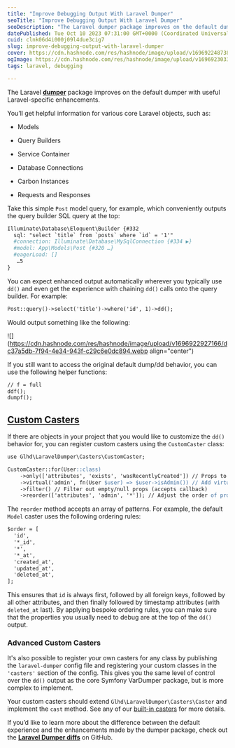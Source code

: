 ```yaml
---
title: "Improve Debugging Output With Laravel Dumper"
seoTitle: "Improve Debugging Output With Laravel Dumper"
seoDescription: "The Laravel dumper package improves on the default dumper with useful Laravel-specific enhancements."
datePublished: Tue Oct 10 2023 07:31:00 GMT+0000 (Coordinated Universal Time)
cuid: clnk06d4i000j09l4due3cig7
slug: improve-debugging-output-with-laravel-dumper
cover: https://cdn.hashnode.com/res/hashnode/image/upload/v1696922487382/38126a53-7d64-44a3-a552-e6a5852518bc.webp
ogImage: https://cdn.hashnode.com/res/hashnode/image/upload/v1696923033960/69032e87-1841-41df-b779-f15d40167281.webp
tags: laravel, debugging

---
```


The Laravel [**dumper**](https://github.com/glhd/laravel-dumper) package improves on the default dumper with useful Laravel-specific enhancements.

You’ll get helpful information for various core Laravel objects, such as:

* Models
    
* Query Builders
    
* Service Container
    
* Database Connections
    
* Carbon Instances
    
* Requests and Responses
    

Take this simple `Post` model query, for example, which conveniently outputs the query builder SQL query at the top:

```apache
Illuminate\Database\Eloquent\Builder {#332
  sql: "select `title` from `posts` where `id` = '1'"
  #connection: Illuminate\Database\MySqlConnection {#334 ▶}
  #model: App\Models\Post {#320 …}
  #eagerLoad: []
   …5
}
```

You can expect enhanced output automatically wherever you typically use `dd()` and even get the experience with chaining `dd()` calls onto the query builder. For example:

```apache
Post::query()->select('title')->where('id', 1)->dd();
```

Would output something like the following:

![](https://cdn.hashnode.com/res/hashnode/image/upload/v1696922927166/dc37a5db-7f94-4e34-943f-c29c6e0dc894.webp align="center")

If you still want to access the original default dump/dd behavior, you can use the following helper functions:

```apache
// f = full
ddf();
dumpf();
```

## [Custom Casters](https://github.com/glhd/laravel-dumper#custom-casters)

If there are objects in your project that you would like to customize the `dd()` behavior for, you can register custom casters using the `CustomCaster` class:

```apache
use Glhd\LaravelDumper\Casters\CustomCaster;

CustomCaster::for(User::class)
    ->only(['attributes', 'exists', 'wasRecentlyCreated']) // Props to keep (or use `except` to exclude)
    ->virtual('admin', fn(User $user) => $user->isAdmin()) // Add virtual props
    ->filter() // Filter out empty/null props (accepts callback)
    ->reorder(['attributes', 'admin', '*']); // Adjust the order of props
```

The `reorder` method accepts an array of patterns. For example, the default `Model` caster uses the following ordering rules:

```apache
$order = [
  'id',
  '*_id',
  '*',
  '*_at',
  'created_at',
  'updated_at',
  'deleted_at',
];
```

This ensures that `id` is always first, followed by all foreign keys, followed by all other attributes, and then finally followed by timestamp attributes (with `deleted_at` last). By applying bespoke ordering rules, you can make sure that the properties you usually need to debug are at the top of the `dd()` output.

### Advanced Custom Casters

It's also possible to register your own casters for any class by publishing the `laravel-dumper` config file and registering your custom classes in the `'casters'` section of the config. This gives you the same level of control over the `dd()` output as the core Symfony VarDumper package, but is more complex to implement.

Your custom casters should extend `Glhd\LaravelDumper\Casters\Caster` and implement the `cast` method. See any of our [built-in casters](https://github.com/glhd/laravel-dumper/blob/main/src/Casters) for more details.

If you’d like to learn more about the difference between the default experience and the enhancements made by the dumper package, check out the [**Laravel Dumper diffs**](https://github.com/glhd/laravel-dumper/tree/main/diffs) on GitHub.